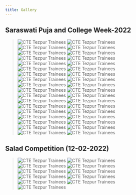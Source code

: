 ```yaml
---
title: Gallery
---
```

## Saraswati Puja and College Week-2022
> ![CTE Tezpur Trainees](/thumbnails/hall/1.jpg "Trainees")
> ![CTE Tezpur Trainees](/thumbnails/hall/2.jpg "Trainees")
> ![CTE Tezpur Trainees](/thumbnails/hall/3.jpg "Trainees")
> ![CTE Tezpur Trainees](/thumbnails/hall/4.jpg "Trainees")
> ![CTE Tezpur Trainees](/thumbnails/hall/5.jpg "Trainees")
> ![CTE Tezpur Trainees](/thumbnails/hall/6.jpg "Trainees")
> ![CTE Tezpur Trainees](/thumbnails/hall/7.jpg "Trainees")
> ![CTE Tezpur Trainees](/thumbnails/hall/8.jpg "Trainees")
> ![CTE Tezpur Trainees](/thumbnails/hall/9.jpg "Trainees")
> ![CTE Tezpur Trainees](/thumbnails/hall/10.jpg "Trainees")
> ![CTE Tezpur Trainees](/thumbnails/hall/11.jpg "Trainees")
> ![CTE Tezpur Trainees](/thumbnails/hall/12.jpg "Trainees")
> ![CTE Tezpur Trainees](/thumbnails/hall/13.jpg "Trainees")
> ![CTE Tezpur Trainees](/thumbnails/hall/14.jpg "Trainees")
> ![CTE Tezpur Trainees](/thumbnails/hall/15.jpg "Trainees")
> ![CTE Tezpur Trainees](/thumbnails/hall/16.jpg "Trainees")
> ![CTE Tezpur Trainees](/thumbnails/hall/17.jpg "Trainees")
> ![CTE Tezpur Trainees](/thumbnails/hall/18.jpg "Trainees")
> ![CTE Tezpur Trainees](/thumbnails/hall/30.jpg "Trainees")
> ![CTE Tezpur Trainees](/thumbnails/hall/31.jpg "Trainees")
> ![CTE Tezpur Trainees](/thumbnails/hall/32.jpg "Trainees")
> ![CTE Tezpur Trainees](/thumbnails/hall/33.jpg "Trainees")
> ![CTE Tezpur Trainees](/thumbnails/hall/34.jpg "Trainees")
> ![CTE Tezpur Trainees](/thumbnails/hall/35.jpg "Trainees")
> ![CTE Tezpur Trainees](/thumbnails/hall/36.jpg "Trainees")
> ![CTE Tezpur Trainees](/thumbnails/hall/37.jpg "Trainees")
> ![CTE Tezpur Trainees](/thumbnails/hall/38.jpg "Trainees")
> ![CTE Tezpur Trainees](/thumbnails/hall/99.jpg "Trainees")
> ![CTE Tezpur Trainees](/thumbnails/hall/40.jpg "Trainees")
> ![CTE Tezpur Trainees](/thumbnails/hall/41.jpg "Trainees")
> ![CTE Tezpur Trainees](/thumbnails/hall/42.jpg "Trainees")
> ![CTE Tezpur Trainees](/thumbnails/hall/43.jpg "Trainees")
> ![CTE Tezpur Trainees](/thumbnails/hall/44.jpg "Trainees")
> ![CTE Tezpur Trainees](/thumbnails/hall/45.jpg "Trainees")
> ![CTE Tezpur Trainees](/thumbnails/hall/46.jpg "Trainees")
> ![CTE Tezpur Trainees](/thumbnails/hall/47.jpg "Trainees")
## Salad Competition (12-02-2022)
> ![CTE Tezpur Trainees](/thumbnails/hall/19.jpg "Salad Competition")
> ![CTE Tezpur Trainees](/thumbnails/hall/20.jpg "Salad Competition")
> ![CTE Tezpur Trainees](/thumbnails/hall/21.jpg "Salad Competition")
> ![CTE Tezpur Trainees](/thumbnails/hall/22.jpg "Salad Competition")
> ![CTE Tezpur Trainees](/thumbnails/hall/23.jpg "Salad Competition")
> ![CTE Tezpur Trainees](/thumbnails/hall/24.jpg "Salad Competition")
> ![CTE Tezpur Trainees](/thumbnails/hall/25.jpg "Salad Competition")
> ![CTE Tezpur Trainees](/thumbnails/hall/26.jpg "Salad Competition")
> ![CTE Tezpur Trainees](/thumbnails/hall/27.jpg "Salad Competition")
> ![CTE Tezpur Trainees](/thumbnails/hall/28.jpg "Salad Competition")
> ![CTE Tezpur Trainees](/thumbnails/hall/29.jpg "Salad Competition")
